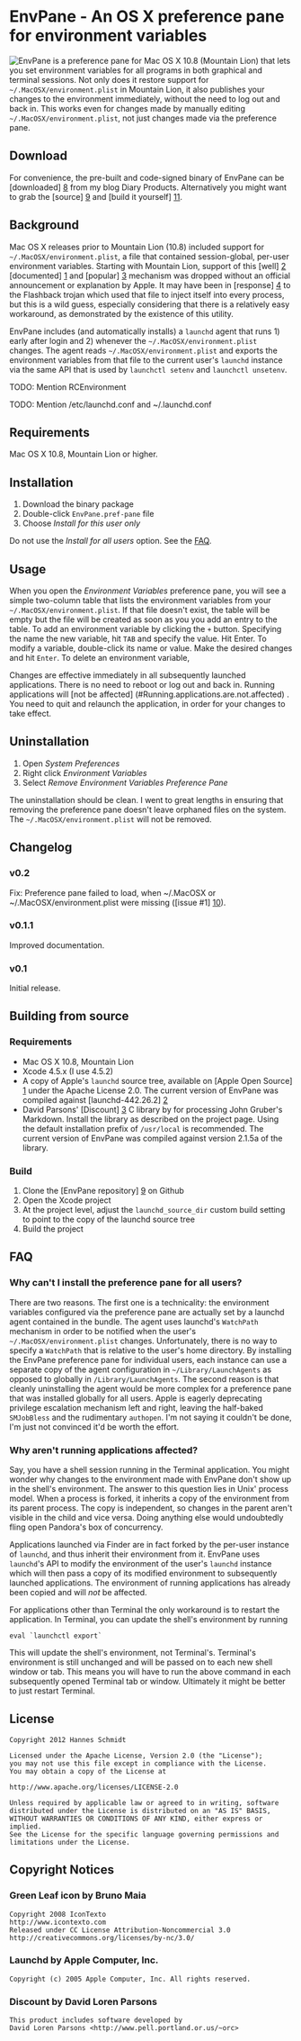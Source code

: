 EnvPane - An OS X preference pane for environment variables
===========================================================

<img src="http://diaryproducts.net/files/EnvPane.png" style="float:left"/> EnvPane is a preference pane for Mac OS X 10.8 (Mountain Lion) that lets you set environment variables for all programs in both graphical and terminal sessions.  Not only does it restore support for `~/.MacOSX/environment.plist` in Mountain Lion, it also publishes your changes to the environment immediately, without the need to log out and back in.  This works even for changes made by manually editing `~/.MacOSX/environment.plist`, not just changes made via the preference pane.


Download
--------

For convenience, the pre-built and code-signed binary of EnvPane can be [downloaded] [8] from my blog Diary Products. Alternatively you might want to grab the [source] [9] and [build it yourself] [11].

[8]: http://diaryproducts.net/files/EnvPane.dmg
[11]: #Building.from.source

<!-- break -->

Background
----------

Mac OS X releases prior to Mountain Lion (10.8) included support for `~/.MacOSX/environment.plist`, a file that contained session-global, per-user environment variables. Starting with Mountain Lion, support of this [well] [2] [documented] [1] and [popular] [3] mechanism was dropped without an official announcement or explanation by Apple. It may have been in [response] [4] to the Flashback trojan which used that file to inject itself into every process, but this is a wild guess, especially considering that there is a relatively easy workaround, as demonstrated by the existence of this utility.

EnvPane includes (and automatically installs) a `launchd` agent that runs 1) early after login and 2) whenever the `~/.MacOSX/environment.plist` changes. The agent reads `~/.MacOSX/environment.plist` and exports the environment variables from that file to the current user's `launchd` instance via the same API that is used by `launchctl setenv` and `launchctl unsetenv`.

TODO: Mention RCEnvironment

TODO: Mention /etc/launchd.conf and ~/.launchd.conf

[1]: http://developer.apple.com/library/mac/#/legacy/mac/library/qa/qa1067/_index.html
[2]: https://developer.apple.com/library/mac/#documentation/MacOSX/Conceptual/BPRuntimeConfig/Articles/EnvironmentVars.html
[3]: https://www.google.com/search?q="environment.plist"
[4]: http://support.apple.com/kb/TS4267?viewlocale=en_US


Requirements
------------

Mac OS X 10.8, Mountain Lion or higher.


Installation
------------

1. Download the binary package
2. Double-click `EnvPane.pref-pane` file
3. Choose _Install for this user only_

Do not use the _Install for all users_ option. See the [FAQ](#Install.for.all.users).


Usage
-----

When you open the _Environment Variables_ preference pane, you will see a simple two-column table that lists the environment variables from your `~/.MacOSX/environment.plist`. If that file doesn't exist, the table will be empty but the file will be created as soon as you you add an entry to the table. To add an environment variable by clicking the `+` button. Specifying the name the new variable, hit `TAB`  and specify the value. Hit Enter. To modify a variable, double-click its name or value. Make the desired changes and hit `Enter`. To delete an environment variable, 

Changes are effective immediately in all subsequently launched applications. There is no need to reboot or log out and back in. Running applications will [not be affected] (#Running.applications.are.not.affected) . You need to quit and relaunch the application, in order for your changes to take effect.


Uninstallation
--------------

1. Open _System Preferences_ 
2. Right click _Environment Variables_
3. Select _Remove Environment Variables Preference Pane_

The uninstallation should be clean. I went to great lengths in ensuring that removing the preference pane doesn't leave orphaned files on the system. The `~/.MacOSX/environment.plist` will not be removed.


Changelog
---------

### v0.2

Fix: Preference pane failed to load, when ~/.MacOSX or ~/.MacOSX/environment.plist were missing ([issue #1] [10]).

### v0.1.1

Improved documentation.

### v0.1

Initial release.

[10]: https://github.com/hschmidt/EnvPane/issues/1

Building from source <a id="Building.from.source"></a>
--------------------

### Requirements ###

* Mac OS X 10.8, Mountain Lion
* Xcode 4.5.x (I use 4.5.2)
* A copy of Apple's `launchd` source tree, available on [Apple Open Source] [1] under the Apache License 2.0. The current version of EnvPane was compiled against [launchd-442.26.2] [2]
* David Parsons' [Discount] [3] C library by for processing John Gruber's Markdown. Install the library as described on the project page. Using the default installation prefix of `/usr/local` is recommended. The current version of EnvPane was compiled against version 2.1.5a of the library.

[5]: http://www.opensource.apple.com/source/launchd/
[6]: http://www.opensource.apple.com/source/launchd/launchd-442.26.2/
[7]: http://www.pell.portland.or.us/~orc/Code/discount/

### Build ###

1. Clone the [EnvPane repository] [9] on Github
2. Open the Xcode project
3. At the project level, adjust the `launchd_source_dir` custom build setting to point to the copy of the launchd source tree
4. Build the project

[9]: https://github.com/hschmidt/EnvPane


FAQ
---
<a id="Install.for.all.users"></a>
### Why can't I install the preference pane for all users?
There are two reasons. The first one is a technicality: the environment variables configured via the preference pane are actually set by a launchd agent contained in the bundle. The agent uses launchd's `WatchPath` mechanism in order to be notified when the user's `~/.MacOSX/environment.plist` changes. Unfortunately, there is no way to specify a `WatchPath` that is relative to the user's home directory. By installing the EnvPane preference pane for individual users, each instance can use a separate copy of the agent configuration in `~/Library/LaunchAgents` as opposed to globally in `/Library/LaunchAgents`.
The second reason is that cleanly uninstalling the agent would be more complex for a preference pane that was installed globally for all users. Apple is eagerly deprecating privilege escalation mechanism left and right, leaving the half-baked `SMJobBless` and the rudimentary `authopen`. I'm not saying it couldn't be done, I'm just not convinced it'd be worth the effort.

<a id="Running.applications.are.not.affected"></a>
### Why aren't running applications affected?
Say, you have a shell session running in the Terminal application. You might wonder why changes to the environment made with EnvPane don't show up in the shell's environment.  The answer to this question lies in Unix' process model.  When a process is forked, it inherits a copy of the environment from its parent process.  The copy is independent, so changes in the parent aren't visible in the child and vice versa.  Doing anything else would undoubtedly fling open Pandora's box of concurrency. 

Applications launched via Finder are in fact forked by the per-user instance of `launchd`, and thus inherit their environment from it.  EnvPane uses `launchd`'s API to modify the environment of the user's `launchd` instance which will then pass a copy of its modified environment to subsequently launched applications.  The environment of running applications has already been copied and will _not_ be affected.

For applications other than Terminal the only workaround is to restart the application. In Terminal, you can update the shell's environment by running 

	eval `launchctl export`

This will update the shell's environment, not Terminal's. Terminal's environment is still unchanged and will be passed on to each new shell window or tab. This means you will have to run the above command in each subsequently opened Terminal tab or window. Ultimately it might be better to just restart Terminal.

License
-------

    Copyright 2012 Hannes Schmidt
    
    Licensed under the Apache License, Version 2.0 (the "License"); 
    you may not use this file except in compliance with the License. 
    You may obtain a copy of the License at 
    
    http://www.apache.org/licenses/LICENSE-2.0
    
    Unless required by applicable law or agreed to in writing, software 
    distributed under the License is distributed on an "AS IS" BASIS, 
    WITHOUT WARRANTIES OR CONDITIONS OF ANY KIND, either express or implied.  
    See the License for the specific language governing permissions and
    limitations under the License.


Copyright Notices
-----------------

### Green Leaf icon by Bruno Maia

    Copyright 2008 IconTexto
    http://www.icontexto.com
    Released under CC License Attribution-Noncommercial 3.0
    http://creativecommons.org/licenses/by-nc/3.0/


### Launchd by Apple Computer, Inc.

    Copyright (c) 2005 Apple Computer, Inc. All rights reserved.


### Discount by David Loren Parsons

    This product includes software developed by
    David Loren Parsons <http://www.pell.portland.or.us/~orc>